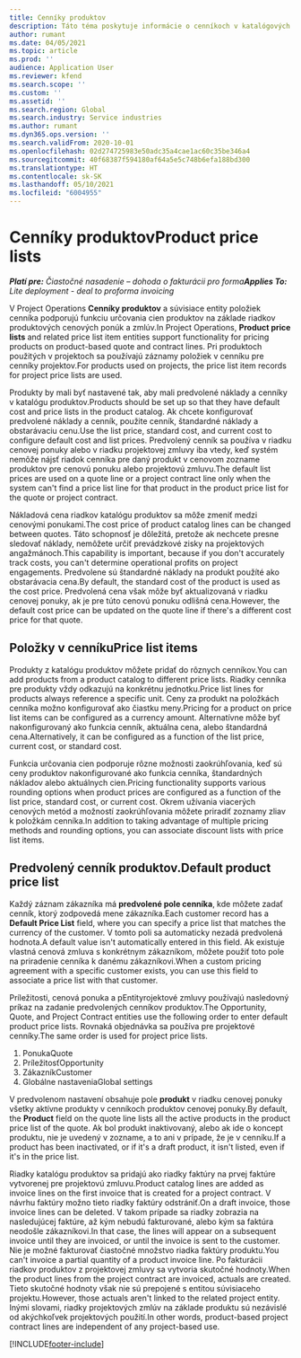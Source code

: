 ```yaml
---
title: Cenníky produktov
description: Táto téma poskytuje informácie o cenníkoch v katalógových cenách používaných pre projektové cenové ponuky a zmluvy.
author: rumant
ms.date: 04/05/2021
ms.topic: article
ms.prod: ''
audience: Application User
ms.reviewer: kfend
ms.search.scope: ''
ms.custom: ''
ms.assetid: ''
ms.search.region: Global
ms.search.industry: Service industries
ms.author: rumant
ms.dyn365.ops.version: ''
ms.search.validFrom: 2020-10-01
ms.openlocfilehash: 02d274725983e50adc35a4cae1ac60c35be346a4
ms.sourcegitcommit: 40f68387f594180af64a5e5c748b6efa188bd300
ms.translationtype: HT
ms.contentlocale: sk-SK
ms.lasthandoff: 05/10/2021
ms.locfileid: "6004955"
---
```

# <a name="product-price-lists"></a><span data-ttu-id="a5d43-103">Cenníky produktov</span><span class="sxs-lookup"><span data-stu-id="a5d43-103">Product price lists</span></span>

<span data-ttu-id="a5d43-104">_**Platí pre:** Čiastočné nasadenie – dohoda o fakturácii pro forma_</span><span class="sxs-lookup"><span data-stu-id="a5d43-104">_**Applies To:** Lite deployment - deal to proforma invoicing_</span></span>

 <span data-ttu-id="a5d43-105">V Project Operations **Cenníky produktov** a súvisiace entity položiek cenníka podporujú funkciu určovania cien produktov na základe riadkov produktových cenových ponúk a zmlúv.</span><span class="sxs-lookup"><span data-stu-id="a5d43-105">In Project Operations, **Product price lists** and related price list item entities support functionality for pricing products on product-based quote and contract lines.</span></span> <span data-ttu-id="a5d43-106">Pri produktoch použitých v projektoch sa používajú záznamy položiek v cenníku pre cenníky projektov.</span><span class="sxs-lookup"><span data-stu-id="a5d43-106">For products used on projects, the price list item records for project price lists are used.</span></span> 

<span data-ttu-id="a5d43-107">Produkty by mali byť nastavené tak, aby mali predvolené náklady a cenníky v katalógu produktov.</span><span class="sxs-lookup"><span data-stu-id="a5d43-107">Products should be set up so that they have default cost and price lists in the product catalog.</span></span> <span data-ttu-id="a5d43-108">Ak chcete konfigurovať predvolené náklady a cenník, použite cenník, štandardné náklady a obstarávaciu cenu.</span><span class="sxs-lookup"><span data-stu-id="a5d43-108">Use the list price, standard cost, and current cost to configure default cost and list prices.</span></span> <span data-ttu-id="a5d43-109">Predvolený cenník sa používa v riadku cenovej ponuky alebo v riadku projektovej zmluvy iba vtedy, keď systém nemôže nájsť riadok cenníka pre daný produkt v cenovom zozname produktov pre cenovú ponuku alebo projektovú zmluvu.</span><span class="sxs-lookup"><span data-stu-id="a5d43-109">The default list prices are used on a quote line or a project contract line only when the system can't find a price list line for that product in the product price list for the quote or project contract.</span></span>

<span data-ttu-id="a5d43-110">Nákladová cena riadkov katalógu produktov sa môže zmeniť medzi cenovými ponukami.</span><span class="sxs-lookup"><span data-stu-id="a5d43-110">The cost price of product catalog lines can be changed between quotes.</span></span> <span data-ttu-id="a5d43-111">Táto schopnosť je dôležitá, pretože ak nechcete presne sledovať náklady, nemôžete určiť prevádzkové zisky na projektových angažmánoch.</span><span class="sxs-lookup"><span data-stu-id="a5d43-111">This capability is important, because if you don't accurately track costs, you can't determine operational profits on project engagements.</span></span> <span data-ttu-id="a5d43-112">Predvolene sú štandardné náklady na produkt použíté ako obstarávacia cena.</span><span class="sxs-lookup"><span data-stu-id="a5d43-112">By default, the standard cost of the product is used as the cost price.</span></span> <span data-ttu-id="a5d43-113">Predvolená cena však môže byť aktualizovaná v riadku cenovej ponuky, ak je pre túto cenovú ponuku odlišná cena.</span><span class="sxs-lookup"><span data-stu-id="a5d43-113">However, the default cost price can be updated on the quote line if there's a different cost price for that quote.</span></span>

## <a name="price-list-items"></a><span data-ttu-id="a5d43-114">Položky v cenníku</span><span class="sxs-lookup"><span data-stu-id="a5d43-114">Price list items</span></span>

<span data-ttu-id="a5d43-115">Produkty z katalógu produktov môžete pridať do rôznych cenníkov.</span><span class="sxs-lookup"><span data-stu-id="a5d43-115">You can add products from a product catalog to different price lists.</span></span> <span data-ttu-id="a5d43-116">Riadky cenníka pre produkty vždy odkazujú na konkrétnu jednotku.</span><span class="sxs-lookup"><span data-stu-id="a5d43-116">Price list lines for products always reference a specific unit.</span></span> <span data-ttu-id="a5d43-117">Ceny za produkt na položkách cenníka možno konfigurovať ako čiastku meny.</span><span class="sxs-lookup"><span data-stu-id="a5d43-117">Pricing for a product on price list items can be configured as a currency amount.</span></span> <span data-ttu-id="a5d43-118">Alternatívne môže byť nakonfigurovaný ako funkcia cenník, aktuálna cena, alebo štandardná cena.</span><span class="sxs-lookup"><span data-stu-id="a5d43-118">Alternatively, it can be configured as a function of the list price, current cost, or standard cost.</span></span>

<span data-ttu-id="a5d43-119">Funkcia určovania cien podporuje rôzne možnosti zaokrúhľovania, keď sú ceny produktov nakonfigurované ako funkcia cenníka, štandardných nákladov alebo aktuálnych cien.</span><span class="sxs-lookup"><span data-stu-id="a5d43-119">Pricing functionality supports various rounding options when product prices are configured as a function of the list price, standard cost, or current cost.</span></span> <span data-ttu-id="a5d43-120">Okrem užívania viacerých cenových metód a možností zaokrúhľovania môžete priradiť zoznamy zliav k položkám cenníka.</span><span class="sxs-lookup"><span data-stu-id="a5d43-120">In addition to taking advantage of multiple pricing methods and rounding options, you can associate discount lists with price list items.</span></span> 

 
## <a name="default-product-price-list"></a><span data-ttu-id="a5d43-121">Predvolený cenník produktov.</span><span class="sxs-lookup"><span data-stu-id="a5d43-121">Default product price list</span></span>
<span data-ttu-id="a5d43-122">Každý záznam zákazníka má **predvolené pole cenníka**, kde môžete zadať cenník, ktorý zodpovedá mene zákazníka.</span><span class="sxs-lookup"><span data-stu-id="a5d43-122">Each customer record has a **Default Price List** field, where you can specify a price list that matches the currency of the customer.</span></span> <span data-ttu-id="a5d43-123">V tomto poli sa automaticky nezadá predvolená hodnota.</span><span class="sxs-lookup"><span data-stu-id="a5d43-123">A default value isn't automatically entered in this field.</span></span> <span data-ttu-id="a5d43-124">Ak existuje vlastná cenová zmluva s konkrétnym zákazníkom, môžete použiť toto pole na priradenie cenníka k danému zákazníkovi.</span><span class="sxs-lookup"><span data-stu-id="a5d43-124">When a custom pricing agreement with a specific customer exists, you can use this field to associate a price list with that customer.</span></span>

<span data-ttu-id="a5d43-125">Príležitosti, cenová ponuka a pEntityrojektové zmluvy používajú nasledovný príkaz na zadanie predvolených cenníkov produktov.</span><span class="sxs-lookup"><span data-stu-id="a5d43-125">The Opportunity, Quote, and Project Contract entities use the following order to enter default product price lists.</span></span> <span data-ttu-id="a5d43-126">Rovnaká objednávka sa používa pre projektové cenníky.</span><span class="sxs-lookup"><span data-stu-id="a5d43-126">The same order is used for project price lists.</span></span>

1.  <span data-ttu-id="a5d43-127">Ponuka</span><span class="sxs-lookup"><span data-stu-id="a5d43-127">Quote</span></span>
2.  <span data-ttu-id="a5d43-128">Príležitosť</span><span class="sxs-lookup"><span data-stu-id="a5d43-128">Opportunity</span></span>
3.  <span data-ttu-id="a5d43-129">Zákazník</span><span class="sxs-lookup"><span data-stu-id="a5d43-129">Customer</span></span>
4.  <span data-ttu-id="a5d43-130">Globálne nastavenia</span><span class="sxs-lookup"><span data-stu-id="a5d43-130">Global settings</span></span> 

<span data-ttu-id="a5d43-131">V predvolenom nastavení obsahuje pole **produkt** v riadku cenovej ponuky všetky aktívne produkty v cenníkoch produktov cenovej ponuky.</span><span class="sxs-lookup"><span data-stu-id="a5d43-131">By default, the **Product** field on the quote line lists all the active products in the product price list of the quote.</span></span> <span data-ttu-id="a5d43-132">Ak bol produkt inaktivovaný, alebo ak ide o koncept produktu, nie je uvedený v zozname, a to ani v prípade, že je v cenníku.</span><span class="sxs-lookup"><span data-stu-id="a5d43-132">If a product has been inactivated, or if it's a draft product, it isn't listed, even if it's in the price list.</span></span> 

<span data-ttu-id="a5d43-133">Riadky katalógu produktov sa pridajú ako riadky faktúry na prvej faktúre vytvorenej pre projektovú zmluvu.</span><span class="sxs-lookup"><span data-stu-id="a5d43-133">Product catalog lines are added as invoice lines on the first invoice that is created for a project contract.</span></span> <span data-ttu-id="a5d43-134">V návrhu faktúry možno tieto riadky faktúry odstrániť.</span><span class="sxs-lookup"><span data-stu-id="a5d43-134">On a draft invoice, those invoice lines can be deleted.</span></span> <span data-ttu-id="a5d43-135">V takom prípade sa riadky zobrazia na nasledujúcej faktúre, až kým nebudú fakturované, alebo kým sa faktúra neodošle zákazníkovi.</span><span class="sxs-lookup"><span data-stu-id="a5d43-135">In that case, the lines will appear on a subsequent invoice until they are invoiced, or until the invoice is sent to the customer.</span></span> <span data-ttu-id="a5d43-136">Nie je možné fakturovať čiastočné množstvo riadka faktúry produktu.</span><span class="sxs-lookup"><span data-stu-id="a5d43-136">You can't invoice a partial quantity of a product invoice line.</span></span> <span data-ttu-id="a5d43-137">Po fakturácii riadkov produktov z projektovej zmluvy sa vytvoria skutočné hodnoty.</span><span class="sxs-lookup"><span data-stu-id="a5d43-137">When the product lines from the project contract are invoiced, actuals are created.</span></span> <span data-ttu-id="a5d43-138">Tieto skutočné hodnoty však nie sú prepojené s entitou súvisiaceho projektu.</span><span class="sxs-lookup"><span data-stu-id="a5d43-138">However, those actuals aren't linked to the related project entity.</span></span> <span data-ttu-id="a5d43-139">Inými slovami, riadky projektových zmlúv na základe produktu sú nezávislé od akýchkoľvek projektových použití.</span><span class="sxs-lookup"><span data-stu-id="a5d43-139">In other words, product-based project contract lines are independent of any project-based use.</span></span> 


[!INCLUDE[footer-include](../includes/footer-banner.md)]
